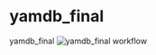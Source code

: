 # yamdb_final
yamdb_final
![yamdb_final workflow](https://github.com/genriber/yamdb_final/actions/workflows/main.yml/badge.svg)
